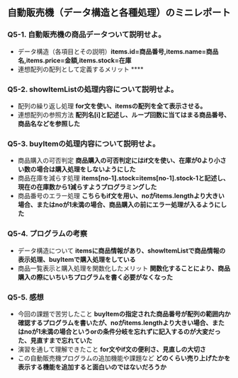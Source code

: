 ## 自動販売機（データ構造と各種処理）のミニレポート
### Q5-1. 自動販売機の商品データついて説明せよ。
* データ構造（各項目とその説明）**items.id=商品番号,items.name=商品名,items.price=金額,items.stock=在庫**
* 連想配列の配列として定義するメリット ****
### Q5-2. showItemListの処理内容について説明せよ。
* 配列の繰り返し処理 **for文を使い、itemsの配列を全て表示させる。**
* 連想配列の参照方法 **配列名[i]と記述し、ループ回数に当てはまる商品番号、商品名などを参照した**
### Q5-3. buyItemの処理内容について説明せよ。
* 商品購入の可否判定 **商品購入の可否判定にはif文を使い、在庫が0より小さい数の場合は購入処理をしないようにした**
* 商品在庫を減らす処理 **items[no-1].stock=items[no-1].stock-1と記述し、現在の在庫数から1減らすようプログラミングした**
* 商品番号のエラー処理 **こちらもif文を用い、noがitems.lengthより大きい場合、またはnoが1未満の場合、商品購入の前にエラー処理が入るようにした**
### Q5-4. プログラムの考察
* データ構造について **itemsに商品情報があり、showItemListで商品情報の表示処理、buyItemで購入処理をしている**
* 商品一覧表示と購入処理を関数化したメリット **関数化することにより、商品購入の際にいちいちプログラムを書く必要がなくなった**
### Q5-5. 感想
* 今回の課題で苦労したこと **buyItemの指定された商品番号が配列の範囲内か確認するプログラムを書いたが、noがitems.lengthより大きい場合、またはnoが1未満の場合というorの条件分岐を忘れずに記入するのが大変だった、見直すまで忘れていた**
* 演習を通して理解できたこと **for文やif文の便利さ、見直しの大切さ**
* この自動販売機プログラムの追加機能や課題など **どのくらい売り上げたかを表示する機能を追加すると面白いのではないだろうか**
